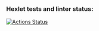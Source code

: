 ### Hexlet tests and linter status:
[![Actions Status](https://github.com/Dmitriy-gitt/php-oop-project-60/actions/workflows/hexlet-check.yml/badge.svg)](https://github.com/Dmitriy-gitt/php-oop-project-60/actions)